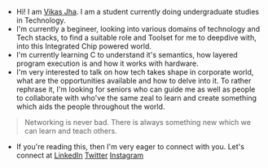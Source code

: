 <!---- 👋 Hi, I’m @vijha742
- 👀 I’m interested in ...
- 🌱 I’m currently learning ...
- 💞️ I’m looking to collaborate on ...
- 📫 How to reach me ...--->
- Hi! I am [Vikas Jha](https://github.com/vijha742). I am a student currently doing undergraduate studies in Technology.
- I'm currently a begineer, looking into various domains of technology and Tech stacks, to find a suitable role and Toolset for me to deepdive with, into this Integrated Chip powered world.
- I'm currently learning C to understand it's semantics, how layered program execution is and how it works with hardware.
- I'm very interested to talk on how tech takes shape in corporate world, what are the opportunities available and how to delve into it. To rather rephrase it, I'm looking for seniors who can guide me as well as people to collaborate with who've the same zeal to learn and create something which aids the people throughout the world.
> Networking is never bad. There is always something new which we can learn and teach others.
- If you're reading this, then I'm very eager to connect with you. Let's connect at [LinkedIn]( https://www.linkedin.com/in/vikas-jha-007b32283/ ) [Twitter](https://twitter.com/OTeleosis) [Instagram](https://www.instagram.com/vijha742?igshid=OGQ5ZDc2ODk2ZA==)
<!---
vijha742/vijha742 is a ✨ special ✨ repository because its `README.md` (this file) appears on your GitHub profile.
You can click the Preview link to take a look at your changes.
--->
